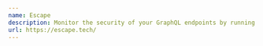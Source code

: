 ```yaml
---
name: Escape
description: Monitor the security of your GraphQL endpoints by running thousands of security tests from the CI/CD. Supports every language and framework.
url: https://escape.tech/
---
```

